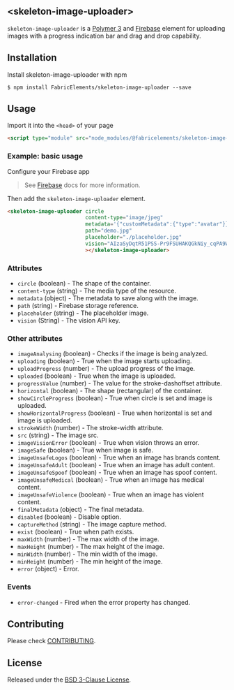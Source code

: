 ## \<skeleton-image-uploader\>

`skeleton-image-uploader` is a [Polymer 3](http://polymer-project.org) and [Firebase](https://firebase.google.com/) element for uploading images with a progress indication bar and drag and drop capability.

## Installation

Install skeleton-image-uploader with npm

```shell
$ npm install FabricElements/skeleton-image-uploader --save
```

## Usage

Import it into the `<head>` of your page

```html
<script type="module" src="node_modules/@fabricelements/skeleton-image-uploader/skeleton-image-uploader.js"></script>
```

### Example: basic usage

Configure your Firebase app

> See [Firebase](https://firebase.google.com/docs/storage/web/start) docs for more information.

Then add the `skeleton-image-uploader` element.

```html
<skeleton-image-uploader circle
                         content-type="image/jpeg"
                         metadata='{"customMetadata":{"type":"avatar"}}'
                         path="demo.jpg"
                         placeholder="./placeholder.jpg"
                         vision="AIzaSyDqtR51PSS-Pr9FSUHAKQGkNiy_cqPA9W4"
                         ></skeleton-image-uploader>
```

### Attributes

* `circle` (boolean) - The shape of the container.
* `content-type` (string) - The media type of the resource.
* `metadata` (object) - The metadata to save along with the image.
* `path` (string) - Firebase storage reference.
* `placeholder` (string) - The placeholder image.
* `vision` (String) - The vision API key.

### Other attributes

* `imageAnalysing` (boolean) - Checks if the image is being analyzed.
* `uploading` (boolean) - True when the image starts uploading.
* `uploadProgress` (number) - The upload progress of the image.
* `uploaded` (boolean) - True when the image is uploaded.
* `progressValue` (number) - The value for the stroke-dashoffset attribute.
* `horizontal` (boolean) - The shape (rectangular) of the container.
* `showCircleProgress` (boolean) - True when circle is set and image is uploaded.
* `showHorizontalProgress` (boolean) - True when horizontal is set and image is uploaded.
* `strokeWidth` (number) - The stroke-width attribute.
* `src` (string) - The image src.
* `imageVisionError` (boolean) - True when vision throws an error.
* `imageSafe` (boolean) - True when image is safe.
* `imageUnsafeLogos` (boolean) - True when an image has brands content.
* `imageUnsafeAdult` (boolean) - True when an image has adult content.
* `imageUnsafeSpoof` (boolean) - True when an image has spoof content.
* `imageUnsafeMedical` (boolean) - True when an image has medical content.
* `imageUnsafeViolence` (boolean) - True when an image has violent content.
* `finalMetadata` (object) - The final metadata.
* `disabled` (boolean) - Disable option.
* `captureMethod` (string) - The image capture method.
* `exist` (boolean) - True when path exists.
* `maxWidth` (number) - The max width of the image.
* `maxHeight` (number) - The max height of the image.
* `minWidth` (number) - The min width of the image.
* `minHeight` (number) - The min height of the image.
* `error` (object) - Error.

### Events

* `error-changed` - Fired when the error property has changed.

## Contributing

Please check [CONTRIBUTING](./CONTRIBUTING.md).

## License

Released under the [BSD 3-Clause License](./LICENSE.md).

